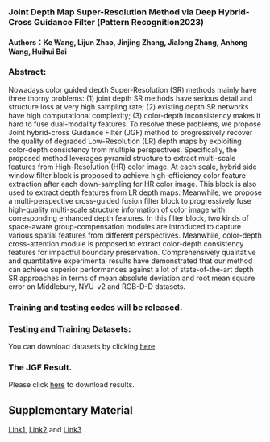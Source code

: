 ### Joint Depth Map Super-Resolution Method via Deep Hybrid-Cross Guidance Filter (Pattern Recognition2023)
#### Authors：Ke Wang, Lijun Zhao, Jinjing Zhang, Jialong Zhang, Anhong Wang, Huihui Bai

### Abstract: 
Nowadays color guided depth Super-Resolution (SR) methods mainly have three thorny problems: (1) joint depth SR methods have serious detail and structure loss at very high sampling rate; (2) existing depth SR networks have high computational complexity; (3) color-depth inconsistency makes it hard to fuse dual-modality features. To resolve these problems, we propose Joint hybrid-cross Guidance Filter (JGF) method to progressively recover the quality of degraded Low-Resolution (LR) depth maps by exploiting color-depth consistency from multiple perspectives. Specifically, the proposed method leverages pyramid structure to extract multi-scale features from High-Resolution (HR) color image. At each scale, hybrid side window filter block is proposed to achieve high-efficiency color feature extraction after each down-sampling for HR color image. This block is also used to extract depth features from LR depth maps. Meanwhile, we propose a multi-perspective cross-guided fusion filter block to progressively fuse high-quality multi-scale structure information of color image with corresponding enhanced depth features. In this filter block, two kinds of space-aware group-compensation modules are introduced to capture various spatial features from different perspectives. Meanwhile, color-depth cross-attention module is proposed to extract color-depth consistency features for impactful boundary preservation. Comprehensively qualitative and quantitative experimental results have demonstrated that our method can achieve superior performances against a lot of state-of-the-art depth SR approaches in terms of mean absolute deviation and root mean square error on Middlebury, NYU-v2 and RGB-D-D datasets.

### Training and testing codes will be released.

### Testing and Training Datasets:
You can download datasets by clicking [here](https://wa01gy6lnb.feishu.cn/drive/folder/fldcnJamfZfeiAAcvjD26CibsHd).

### The JGF Result.
Please click [here](https://drive.google.com/file/d/11k2G5QHQuoGcDJcO2DE9Gasi9t1RbTg2/view?usp=sharing) to download results. 

## Supplementary Material 
[Link1](https://github.com/mdcnn/JGF2022), [Link2](https://wa01gy6lnb.feishu.cn/file/boxcn4VYBaQMnPAXwaosJy8xJjn) and [Link3](https://drive.google.com/file/d/1loGL7JBC_dCIgbQSkdlhaX8ESb3UeFPo/view?usp=sharing)

